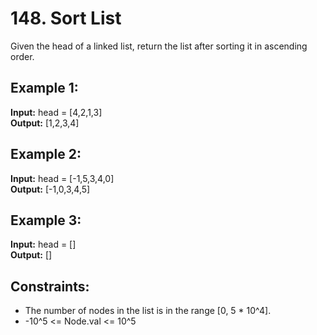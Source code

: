 # 148. Sort List

Given the head of a linked list, return the list after sorting it in ascending order.

## Example 1:

**Input:** head = [4,2,1,3]  
**Output:** [1,2,3,4]

## Example 2:

**Input:** head = [-1,5,3,4,0]  
**Output:** [-1,0,3,4,5]

## Example 3:

**Input:** head = []  
**Output:** []

## Constraints:

- The number of nodes in the list is in the range [0, 5 * 10^4].
- -10^5 <= Node.val <= 10^5
